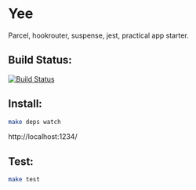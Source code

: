 # Yee

Parcel, hookrouter, suspense, jest, practical app starter.

## Build Status:

[![Build Status](https://travis-ci.org/dancrew32/yee.svg?branch=master)](https://travis-ci.org/dancrew32/yee)

## Install:

```bash
make deps watch
```

http://localhost:1234/

## Test:

```bash
make test
```
